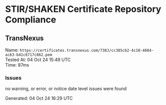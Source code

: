 # STIR/SHAKEN Certificate Repository Compliance

## TransNexus

Name: `https://certificates.transnexus.com/738J/cc385cb2-4c10-4684-ac63-b41c6717c862.pem`\
Tested At: 04 Oct 24 15:49 UTC\
Time: 87ms

### Issues

no warning, or error, or notice date level issues were found

Generated: 04 Oct 24 16:29 UTC